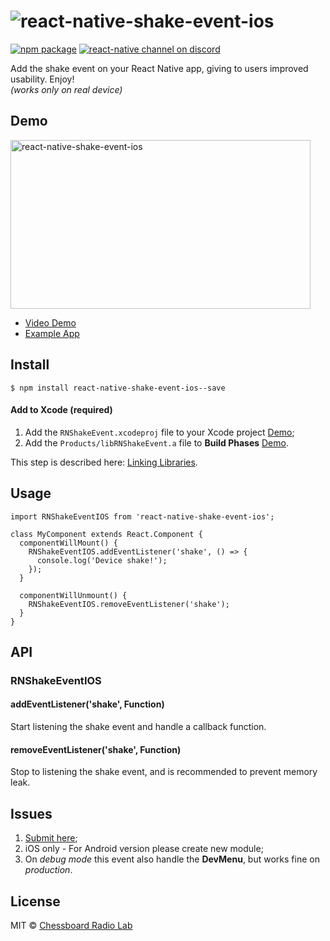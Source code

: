 # ![react-native-shake-event-ios](https://storage.googleapis.com/cdn.chessboardradio.com/lab/projects/01-NShakeEventIOS/promo.png)

[![npm package](https://img.shields.io/npm/v/react-native-shake-event-ios.svg?style=flat-square)](https://www.npmjs.org/package/react-native-shake-event-ios)
[![react-native channel on discord](https://img.shields.io/badge/discord-react--native%40reactiflux-738bd7.svg?style=flat-square)](https://discord.gg/0ZcbPKXt5bXsb3os)

Add the shake event on your React Native app, giving to users improved usability. Enjoy!  
*(works only on real device)*

## Demo

<a href="https://www.youtube.com/watch?v=mKjkWHto6NQ&feature=youtu.be" target="_blank"><img src="https://storage.googleapis.com/cdn.chessboardradio.com/lab/projects/01-NShakeEventIOS/demo.gif" width="480" height="270" alt="react-native-shake-event-ios"></a>  
* [Video Demo](https://www.youtube.com/watch?v=mKjkWHto6NQ&feature=youtu.be)  
* [Example App](https://github.com/jadsonlourenco/react-native-shake-event-ios-example)


## Install

```
$ npm install react-native-shake-event-ios--save
```

#### Add to Xcode (required)

1. Add the `RNShakeEvent.xcodeproj` file to your Xcode project [Demo](https://facebook.github.io/react-native/img/AddToLibraries.png);
2. Add the `Products/libRNShakeEvent.a` file to **Build Phases**  [Demo](https://facebook.github.io/react-native/img/AddToBuildPhases.png).

This step is described here: [Linking Libraries](https://facebook.github.io/react-native/docs/linking-libraries-ios.html#content).

## Usage

```
import RNShakeEventIOS from 'react-native-shake-event-ios';

class MyComponent extends React.Component {
  componentWillMount() {
    RNShakeEventIOS.addEventListener('shake', () => {      
      console.log('Device shake!');
    });
  }

  componentWillUnmount() {
    RNShakeEventIOS.removeEventListener('shake');
  }
}
```

## API

### RNShakeEventIOS

#### addEventListener('shake', Function)
Start listening the shake event and handle a callback function.

#### removeEventListener('shake', Function)
Stop to listening the shake event, and is recommended to prevent memory leak.

## Issues
1. [Submit here](https://github.com/jadsonlourenco/react-native-shake-event-ios/issues);
2. iOS only - For Android version please create new module;
3. On *debug mode* this event also handle the **DevMenu**, but works fine on *production*.

## License

MIT © [Chessboard Radio Lab](https://chessboardradio.com)
